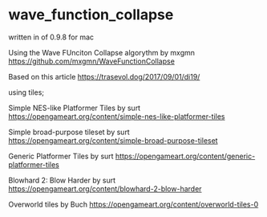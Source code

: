 # wave_function_collapse
written in of 0.9.8 for mac

Using the Wave FUnciton Collapse algorythm by mxgmn
https://github.com/mxgmn/WaveFunctionCollapse

Based on this article https://trasevol.dog/2017/09/01/di19/

using tiles;

Simple NES-like Platformer Tiles by surt
https://opengameart.org/content/simple-nes-like-platformer-tiles

Simple broad-purpose tileset by surt
https://opengameart.org/content/simple-broad-purpose-tileset

Generic Platformer Tiles by surt
https://opengameart.org/content/generic-platformer-tiles

Blowhard 2: Blow Harder by surt
https://opengameart.org/content/blowhard-2-blow-harder

Overworld tiles by Buch
https://opengameart.org/content/overworld-tiles-0

